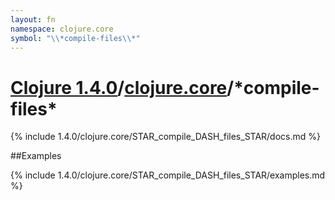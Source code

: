 ```yaml
---
layout: fn
namespace: clojure.core
symbol: "\\*compile-files\\*"
---
```


# [Clojure 1.4.0](../../)/[clojure.core](../)/\*compile-files\*

{% include 1.4.0/clojure.core/STAR_compile_DASH_files_STAR/docs.md %}

##Examples

{% include 1.4.0/clojure.core/STAR_compile_DASH_files_STAR/examples.md %}

